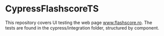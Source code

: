 # CypressFlashscoreTS
This repository covers UI testing the web page www.flashscore.ro. The tests are found in the cypress/integration folder, structured by component.
